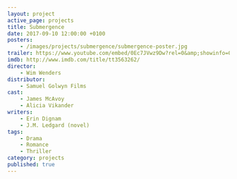 ```yaml
---
layout: project
active_page: projects
title: Submergence
date: 2017-09-10 12:00:00 +0100
posters:
    - /images/projects/submergence/submergence-poster.jpg
trailer: https://www.youtube.com/embed/0Ec7JVwz9Dw?rel=0&amp;showinfo=0
imdb: http://www.imdb.com/title/tt3563262/
director:
    - Wim Wenders
distributor:
    - Samuel Golwyn Films
cast:
    - James McAvoy
    - Alicia Vikander
writers:
    - Erin Dignam
    - J.M. Ledgard (novel)
tags:
    - Drama
    - Romance
    - Thriller
category: projects
published: true
---
```

